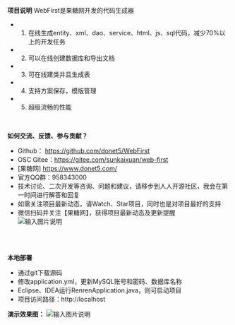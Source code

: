 **项目说明** 
WebFirst是果糖网开发的代码生成器
- 1. 在线生成entity、xml、dao、service、html、js、sql代码，减少70%以上的开发任务
- 2. 可以在线创建数据库和导出文档
- 3. 可在线建类并且生成表
- 4. 支持方案保存，模版管理
- 5. 超级流畅的性能
<br> 


**如何交流、反馈、参与贡献？** 
- Github： https://github.com/donet5/WebFirst
- OSC Gitee：https://gitee.com/sunkaixuan/web-first
- [果糖网] https://www.donet5.com/
- 官方QQ群：958343000
- 技术讨论、二次开发等咨询、问题和建议，请移步到人人开源社区，我会在第一时间进行解答和回复
- 如需关注项目最新动态，请Watch、Star项目，同时也是对项目最好的支持
- 微信扫码并关注【果糖网】，获得项目最新动态及更新提醒<br>
![输入图片说明](https://www.donet5.com/_theme/img/addWX.jpg "加微信")
<br> 
<br> 

 **本地部署**
- 通过git下载源码
- 修改application.yml，更新MySQL账号和密码、数据库名称
- Eclipse、IDEA运行RenrenApplication.java，则可启动项目
- 项目访问路径：http://localhost

**演示效果图：**
![输入图片说明](https://www.donet5.com/_theme/ueditor/utf8-net/net/upload/image/20211001/6376869443519224327257971.png "用例")
